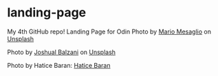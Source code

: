 # landing-page
My 4th GitHub repo! Landing Page for Odin
Photo by <a href="https://unsplash.com/@seimesa?utm_source=unsplash&utm_medium=referral&utm_content=creditCopyText">Mario Mesaglio</a> on <a href="https://unsplash.com/photos/lkz_bhfeQOA?utm_source=unsplash&utm_medium=referral&utm_content=creditCopyText">Unsplash</a>
  
Photo by <a href="https://unsplash.com/@joshualbalzani?utm_source=unsplash&utm_medium=referral&utm_content=creditCopyText">Joshual Balzani</a> on <a href="https://unsplash.com/photos/RnzxVIkQUcM?utm_source=unsplash&utm_medium=referral&utm_content=creditCopyText">Unsplash</a>
  
Photo by Hatice Baran: <a href="https://www.pexels.com/photo/mostar-old-bride-in-europe-14016479/"> Hatice Baran </a>